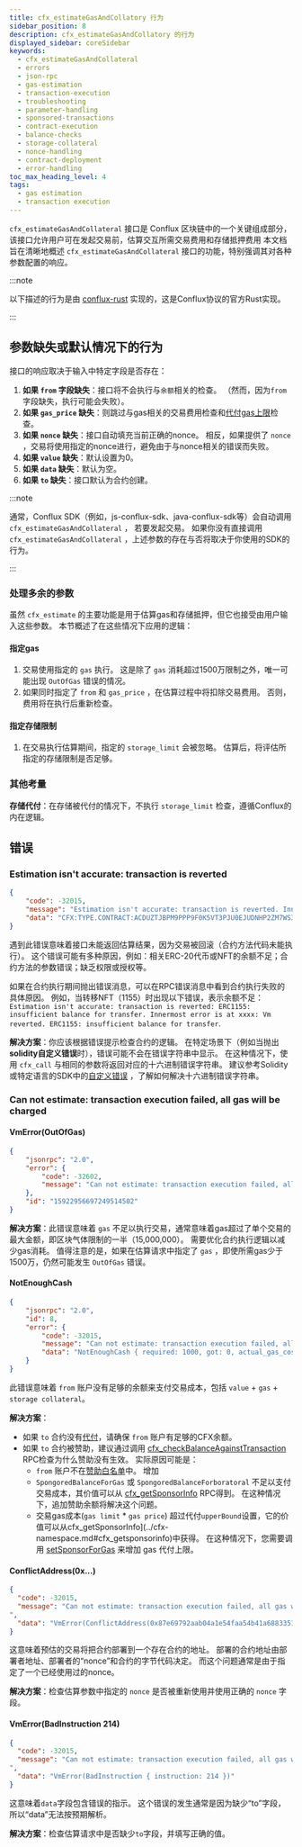 ```yaml
---
title: cfx_estimateGasAndCollatory 行为
sidebar_position: 8
description: cfx_estimateGasAndCollatory 的行为
displayed_sidebar: coreSidebar
keywords:
  - cfx_estimateGasAndCollateral
  - errors
  - json-rpc
  - gas-estimation
  - transaction-execution
  - troubleshooting
  - parameter-handling
  - sponsored-transactions
  - contract-execution
  - balance-checks
  - storage-collateral
  - nonce-handling
  - contract-deployment
  - error-handling
toc_max_heading_level: 4
tags:
  - gas estimation
  - transaction execution
---
```


`cfx_estimateGasAndCollateral` 接口是 Conflux 区块链中的一个关键组成部分，该接口允许用户可在发起交易前，估算交互所需交易费用和存储抵押费用 本文档旨在清晰地概述 `cfx_estimateGasAndCollateral` 接口的功能，特别强调其对各种参数配置的响应。

:::note

以下描述的行为是由 [conflux-rust](https://github.com/Conflux-Chain/conflux-rust) 实现的，这是Conflux协议的官方Rust实现。

:::

## 参数缺失或默认情况下的行为

接口的响应取决于输入中特定字段是否存在：

1. **如果 `from` 字段缺失**：接口将不会执行与`余额`相关的检查。 （然而，因为`from`字段缺失，执行可能会失败）。
2. **如果 `gas_price` 缺失**：则跳过与gas相关的交易费用检查和[代付gas上限](../../../core-space-basics/internal-contracts/sponsor-whitelist-control.md)检查。
3. **如果 `nonce` 缺失**：接口自动填充当前正确的nonce。 相反，如果提供了 `nonce` ，交易将使用指定的nonce进行，避免由于与nonce相关的错误而失败。
4. **如果 `value` 缺失**：默认设置为0。
5. **如果 `data` 缺失**：默认为空。
6. **如果 `to` 缺失**：接口默认为合约创建。

:::note

通常，Conflux SDK（例如，js-conflux-sdk、java-conflux-sdk等）会自动调用 `cfx_estimateGasAndCollateral` ， 若要发起交易。 如果你没有直接调用 `cfx_estimateGasAndCollateral` ，上述参数的存在与否将取决于你使用的SDK的行为。

:::

### 处理多余的参数

虽然 `cfx_estimate` 的主要功能是用于估算gas和存储抵押，但它也接受由用户输入这些参数。 本节概述了在这些情况下应用的逻辑：

#### 指定gas

1. 交易使用指定的 `gas` 执行。 这是除了 `gas` 消耗超过1500万限制之外，唯一可能出现 `OutOfGas` 错误的情况。
2. 如果同时指定了 `from` 和 `gas_price` ，在估算过程中将扣除交易费用。 否则，费用将在执行后重新检查。

#### 指定存储限制

1. 在交易执行估算期间，指定的 `storage_limit` 会被忽略。 估算后，将评估所指定的存储限制是否足够。

### 其他考量

**存储代付**：在存储被代付的情况下，不执行 `storage_limit` 检查，遵循Conflux的内在逻辑。

## 错误

### Estimation isn't accurate: transaction is reverted

```json
{
    "code": -32015,
    "message": "Estimation isn't accurate: transaction is reverted. Innermost error is at CFX:TYPE.CONTRACT:ACDUZTJBPM9PPP9F0K5VT3PJU0EJUDNHP2ZM7WS35N: Vm reverted. .",
    "data": "CFX:TYPE.CONTRACT:ACDUZTJBPM9PPP9F0K5VT3PJU0EJUDNHP2ZM7WS35N: Vm reverted. \nCFX:TYPE.CONTRACT:ACD5E6SPRGMDVG15FDXF2B8AH7DAN7GMZAGXA10EPZ: Vm reverted. "
}
```

遇到此错误意味着接口未能返回估算结果，因为交易被回滚（合约方法代码未能执行）。 这个错误可能有多种原因，例如：相关ERC-20代币或NFT的余额不足；合约方法的参数错误；缺乏权限或授权等。

如果在合约执行期间抛出错误消息，可以在RPC错误消息中看到合约执行失败的具体原因。 例如，当转移NFT（1155）时出现以下错误，表示余额不足：`Estimation isn't accurate: transaction is reverted: ERC1155: insufficient balance for transfer. Innermost error is at xxxx: Vm reverted. ERC1155: insufficient balance for transfer`.

**解决方案**：你应该根据错误提示检查合约的逻辑。 在特定场景下（例如当抛出**solidity自定义错误**时），错误可能不会在错误字符串中显示。 在这种情况下，使用 `cfx_call` 与相同的参数将返回对应的十六进制错误字符串。 建议参考Solidity或特定语言的SDK中的[自定义错误](https://soliditylang.org/blog/2021/04/21/custom-errors/) ，了解如何解决十六进制错误字符串。

### Can not estimate: transaction execution failed, all gas will be charged

#### VmError(OutOfGas)

```json
{
    "jsonrpc": "2.0",
    "error": {
        "code": -32602,
        "message": "Can not estimate: transaction execution failed, all gas will be charged (execution error: VmError(OutOfGas))"
    },
    "id": "15922956697249514502"
}
```

**解决方案**：此错误意味着 `gas` 不足以执行交易，通常意味着gas超过了单个交易的最大金额，即区块气体限制的一半（15,000,000）。 需要优化合约执行逻辑以减少gas消耗。 值得注意的是，如果在估算请求中指定了 `gas` ，即使所需gas少于1500万，仍然可能发生 `OutOfGas` 错误。

#### NotEnoughCash

```json
{
    "jsonrpc": "2.0",
    "id": 8,
    "error": {
        "code": -32015,
        "message": "Can not estimate: transaction execution failed, all gas will be charged (execution error: NotEnoughCash { required: 1000, got: 0, actual_gas_cost: 0, max_storage_limit_cost: 0 })",
        "data": "NotEnoughCash { required: 1000, got: 0, actual_gas_cost: 0, max_storage_limit_cost: 0 }"
    }
}
```

此错误意味着 `from` 账户没有足够的余额来支付交易成本，包括 `value` + `gas` + `storage collateral`。

**解决方案**：

- 如果 `to` 合约没有[代付](../../../core-space-basics/internal-contracts/sponsor-whitelist-control.md)，请确保 `from` 账户有足够的CFX余额。
- 如果 `to` 合约被赞助，建议通过调用 [cfx_checkBalanceAgainstTransaction](../cfx-namespace.md#cfx_checkbalanceagainsttransaction) RPC检查为什么赞助没有生效。 实际原因可能是：
  - `from` 账户不在[赞助白名单](../../../core-space-basics/internal-contracts/sponsor-whitelist-control.md#whitelist-maintenance)中。 增加
  - `SpongoredBalanceForGas` 或 `SpongoredBalanceForboratoral` 不足以支付交易成本，其价值可以从 [cfx_getSponsorInfo](../cfx-namespace.md#cfx_getsponsorinfo) RPC得到。 在这种情况下，追加赞助余额将解决这个问题。
  - 交易gas成本(`gas limit` \* `gas price`) 超过代付`upperBound`设置，它的价值可以从cfx_getSponsorInfo](../cfx-namespace.md#cfx_getsponsorinfo)中获得。 在这种情况下，您需要调用 [setSponsorForGas](../../../core-space-basics/internal-contracts/sponsor-whitelist-control#setsponsorforgas-and-setsponsorforcollateral-behavior) 来增加 gas 代付上限。

#### ConflictAddress(0x...)

```json
{
  "code": -32015,
  "message": "Can not estimate: transaction execution failed, all gas will be charged (execution error: VmError(ConflictAddress(0x87e69792aab04a1e54faa54b41a688335199c1bb)))
",
  "data": "VmError(ConflictAddress(0x87e69792aab04a1e54faa54b41a688335199c1bb))"
}
```

这意味着预估的交易将把合约部署到一个存在合约的地址。 部署的合约地址由部署者地址、部署者的“nonce”和合约的字节代码决定。 而这个问题通常是由于指定了一个已经使用过的nonce。

**解决方案**：检查估算参数中指定的 `nonce` 是否被重新使用并使用正确的 `nonce` 字段。

#### VmError(BadInstruction 214)

```json
{
  "code": -32015,
  "message": "Can not estimate: transaction execution failed, all gas will be charged (execution error: VmError(BadInstruction { instruction: 214 }))
",
  "data": "VmError(BadInstruction { instruction: 214 })"
}
```

这意味着`data`字段包含错误的指示。 这个错误的发生通常是因为缺少“to”字段，所以“data”无法按预期解析。

**解决方案**：检查估算请求中是否缺少`to`字段，并填写正确的值。
